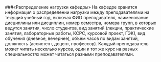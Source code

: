 ###«Распределение нагрузки кафедры»
На кафедре хранится информация о распределении нагрузки между
преподавателями на текущий учебный год, включая ФИО преподавателя,
наименование дисциплины или дисциплин, номер семестра, номера групп, в
которых ведутся занятия, число студентов, вид занятий (лекции, практические
занятия, лабораторные работы, КСРС, курсовой проект, ГЭК), вид обучения
(дневное, вечернее), объем часов по видам занятий, должность (ассистент, доцент,
профессор). Каждый преподаватель может читать несколько курсов, один и тот же
курс на разных специальностях может читаться разными преподавателями.
